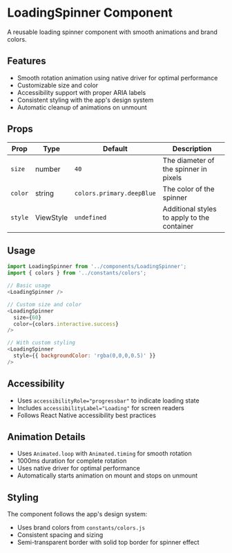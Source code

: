 # LoadingSpinner Component

A reusable loading spinner component with smooth animations and brand colors.

## Features

- Smooth rotation animation using native driver for optimal performance
- Customizable size and color
- Accessibility support with proper ARIA labels
- Consistent styling with the app's design system
- Automatic cleanup of animations on unmount

## Props

| Prop | Type | Default | Description |
|------|------|---------|-------------|
| `size` | number | `40` | The diameter of the spinner in pixels |
| `color` | string | `colors.primary.deepBlue` | The color of the spinner |
| `style` | ViewStyle | `undefined` | Additional styles to apply to the container |

## Usage

```javascript
import LoadingSpinner from '../components/LoadingSpinner';
import { colors } from '../constants/colors';

// Basic usage
<LoadingSpinner />

// Custom size and color
<LoadingSpinner 
  size={60} 
  color={colors.interactive.success} 
/>

// With custom styling
<LoadingSpinner 
  style={{ backgroundColor: 'rgba(0,0,0,0.5)' }}
/>
```

## Accessibility

- Uses `accessibilityRole="progressbar"` to indicate loading state
- Includes `accessibilityLabel="Loading"` for screen readers
- Follows React Native accessibility best practices

## Animation Details

- Uses `Animated.loop` with `Animated.timing` for smooth rotation
- 1000ms duration for complete rotation
- Uses native driver for optimal performance
- Automatically starts animation on mount and stops on unmount

## Styling

The component follows the app's design system:
- Uses brand colors from `constants/colors.js`
- Consistent spacing and sizing
- Semi-transparent border with solid top border for spinner effect